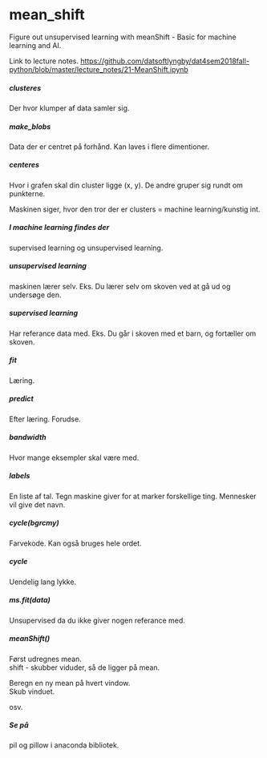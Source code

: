 # mean_shift
Figure out unsupervised learning with meanShift - Basic for machine learning and AI.  

Link to lecture notes. https://github.com/datsoftlyngby/dat4sem2018fall-python/blob/master/lecture_notes/21-MeanShift.ipynb  

##### clusteres 
Der hvor klumper af data samler sig.  

##### make_blobs 
Data der er centret på forhånd. Kan laves i flere dimentioner.  

##### centeres 
Hvor i grafen skal din cluster ligge (x, y). De andre gruper sig rundt om punkterne.  

Maskinen siger, hvor den tror der er clusters = machine learning/kunstig int.  

##### I machine learning findes der
supervised learning og unsupervised learning.  

##### unsupervised learning
maskinen lærer selv. Eks. Du lærer selv om skoven ved at gå ud og undersøge den.  

##### supervised learning
Har referance data med. Eks. Du går i skoven med et barn, og fortæller om skoven.  

##### fit 
Læring.  

##### predict 
Efter læring. Forudse.  

##### bandwidth
Hvor mange eksempler skal være med.  

##### labels
En liste af tal. Tegn maskine giver for at marker forskellige ting. Mennesker vil give det navn.  

##### cycle(bgrcmy) 
Farvekode. Kan også bruges hele ordet.  

##### cycle 
Uendelig lang lykke.  

##### ms.fit(data) 
Unsupervised da du ikke giver nogen referance med.  

##### meanShift()
Først udregnes mean.  
shift - skubber viduder, så de ligger på mean.  

Beregn en ny mean på hvert vindow.  
Skub vinduet.  

osv.  

##### Se på
pil og pillow i anaconda bibliotek.  
